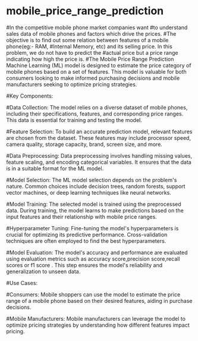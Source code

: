 # mobile_price_range_prediction
#In the competitive mobile phone market companies want
#to understand sales data of mobile phones and factors which drive the prices.
#The objective is to find out some relation between features of a mobile phone(eg:- RAM,
#Internal Memory, etc) and its selling price. In this problem, we do not have to predict the
#actual price but a price range indicating how high the price is.
#The Mobile Price Range Prediction Machine Learning (ML) model is designed to estimate the price category of mobile phones based on a set of features. This model is valuable for both consumers looking to make informed purchasing decisions and mobile manufacturers seeking to optimize pricing strategies.




#Key Components:

#Data Collection: The model relies on a diverse dataset of mobile phones, including their specifications, features, and corresponding price ranges. This data is essential for training and testing the model.

#Feature Selection: To build an accurate prediction model, relevant features are chosen from the dataset. These features may include processor speed, camera quality, storage capacity, brand, screen size, and more.

#Data Preprocessing: Data preprocessing involves handling missing values, feature scaling, and encoding categorical variables. It ensures that the data is in a suitable format for the ML model.

#Model Selection: The ML model selection depends on the problem's nature. Common choices include decision trees, random forests, support vector machines, or deep learning techniques like neural networks.

#Model Training: The selected model is trained using the preprocessed data. During training, the model learns to make predictions based on the input features and their relationship with mobile price ranges.

#Hyperparameter Tuning: Fine-tuning the model's hyperparameters is crucial for optimizing its predictive performance. Cross-validation techniques are often employed to find the best hyperparameters.

#Model Evaluation: The model's accuracy and performance are evaluated using evaluation metrics such as accuracy score,precision score,recall scores or f1 score . This step ensures the model's reliability and generalization to unseen data.


#Use Cases:

#Consumers: Mobile shoppers can use the model to estimate the price range of a mobile phone based on their desired features, aiding in purchase decisions.

#Mobile Manufacturers: Mobile manufacturers can leverage the model to optimize pricing strategies by understanding how different features impact pricing.
